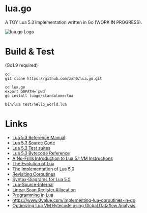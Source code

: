 # lua.go
A TOY Lua 5.3 implementation written in Go (WORK IN PROGRESS).

![lua.go Logo](https://github.com/zxh0/lua.go/blob/master/logo.png?raw=true)

# Build & Test

(Go1.9 required)


```shell
cd .
git clone https://github.com/zxh0/lua.go.git

cd lua.go
export GOPATH=`pwd`
go install luago/standalone/lua

bin/lua test/hello_world.lua
```

# Links
* [Lua 5.3 Reference Manual](http://www.lua.org/manual/5.3/manual.html)
* [Lua 5.3 Source Code](http://www.lua.org/ftp/lua-5.3.4.tar.gz)
* [Lua 5.3 Test suites](http://www.lua.org/tests/lua-5.3.4-tests.tar.gz)
* [Lua 5.3 Bytecode Reference](http://the-ravi-programming-language.readthedocs.io/en/latest/lua_bytecode_reference.html#lua-5-3-bytecode-reference)
* [A No-Frills Introduction to Lua 5.1 VM Instructions](http://luaforge.net/docman/83/98/ANoFrillsIntroToLua51VMInstructions.pdf)
* [The Evolution of Lua](http://www.lua.org/doc/hopl.pdf)
* [The Implementation of Lua 5.0](http://www.lua.org/doc/jucs05.pdf)
* [Revisiting Coroutines](http://www.inf.puc-rio.br/~roberto/docs/MCC15-04.pdf)
* [Syntax-Diagrams for Lua 5.0](http://lua.lickert.net/syntax/Lua_syntax.pdf)
* [Lua-Source-Internal](https://github.com/lichuang/Lua-Source-Internal)
* [Linear Scan Register Allocation](http://www.cs.ucla.edu/~palsberg/course/cs132/linearscan.pdf)
* [Programming in Lua](https://www.lua.org/pil/)
* https://www.0value.com/implementing-lua-coroutines-in-go
* [Optimizing Lua VM Bytecode using Global Dataflow Analysis](https://nymphium.github.io/pdf/opeth_report.pdf)
